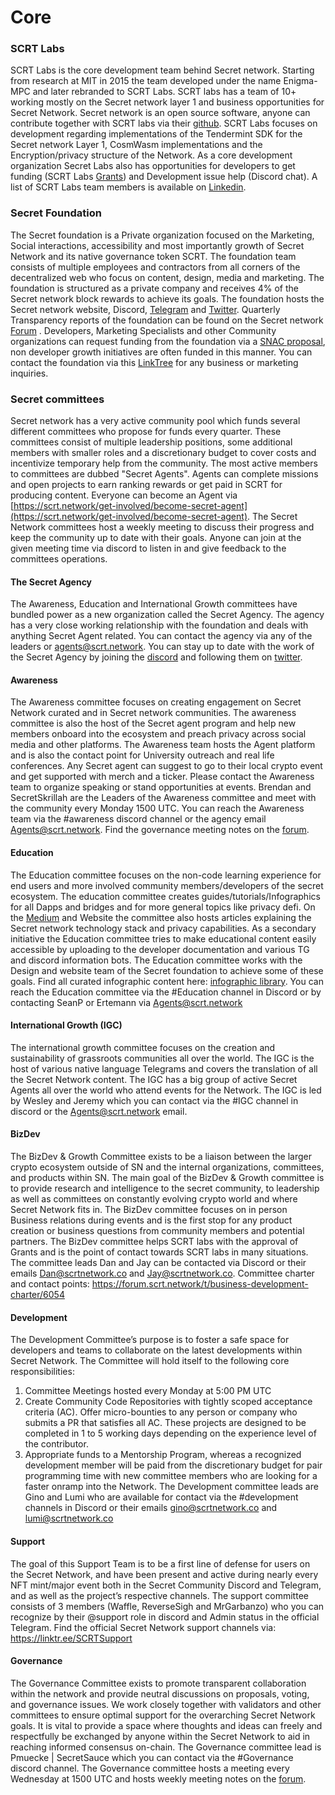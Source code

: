 # Core

### SCRT Labs

SCRT Labs is the core development team behind Secret network. Starting from research at MIT in 2015 the team developed under the name Enigma-MPC and later rebranded to SCRT Labs. SCRT labs has a team of 10+ working mostly on the Secret network layer 1 and business opportunities for Secret Network. Secret network is an open source software, anyone can contribute together with SCRT labs via their [github](https://github.com/scrtlabs). SCRT Labs focuses on development regarding implementations of the Tendermint SDK for the Secret network Layer 1, CosmWasm implementations and the Encryption/privacy structure of the Network. As a core development organization Secret Labs also has opportunities for developers to get funding (SCRT Labs [Grants](https://github.com/scrtlabs/Grants/issues)) and Development issue help (Discord chat). A list of SCRT Labs team members is available on [Linkedin](https://www.linkedin.com/company/scrtlabs/).

### Secret Foundation

The Secret foundation is a Private organization focused on the Marketing, Social interactions, accessibility and most importantly growth of Secret Network and its native governance token SCRT. The foundation team consists of multiple employees and contractors from all corners of the decentralized web who focus on content, design, media and marketing. The foundation is structured as a private company and receives 4% of the Secret network block rewards to achieve its goals. The foundation hosts the Secret network website, Discord, [Telegram](https://t.me/SCRTCommunity) and [Twitter](https://twitter.com/SecretNetwork). Quarterly Transparency reports of the foundation can be found on the Secret network[ Forum](https://forum.scrt.network/) . Developers, Marketing Specialists and other Community organizations can request funding from the foundation via a [SNAC proposal](https://scrt.network/blog/announcing-snacs-secret-network-action-campaigns), non developer growth initiatives are often funded in this manner. You can contact the foundation via this [LinkTree](https://linktr.ee/secretfoundation) for any business or marketing inquiries.

### Secret committees

Secret network has a very active community pool which funds several different committees who propose for funds every quarter. These committees consist of multiple leadership positions, some additional members with smaller roles and a discretionary budget to cover costs and incentivize temporary help from the community. The most active members to committees are dubbed "Secret Agents". Agents can complete missions and open projects to earn ranking rewards or get paid in SCRT for producing content. Everyone can become an Agent via [https://scrt.network/get-involved/become-secret-agent](https://scrt.network/get-involved/become-secret-agent). The Secret Network committees host a weekly meeting to discuss their progress and keep the community up to date with their goals. Anyone can join at the given meeting time via discord to listen in and give feedback to the committees operations.

#### The Secret Agency

The Awareness, Education and International Growth committees have bundled power as a new organization called the Secret Agency. The agency has a very close working relationship with the foundation and deals with anything Secret Agent related. You can contact the agency via any of the leaders or agents@scrt.network. You can stay up to date with the work of the Secret Agency by joining the [discord](https://discord.gg/W6yyEvbC68) and following them on [twitter](https://twitter.com/SCRT\_Agency).

#### Awareness

The Awareness committee focuses on creating engagement on Secret Network curated and in Secret network communities. The awareness committee is also the host of the Secret agent program and help new members onboard into the ecosystem and preach privacy across social media and other platforms. The Awareness team hosts the Agent platform and is also the contact point for University outreach and real life conferences. Any Secret agent can suggest to go to their local crypto event and get supported with merch and a ticker. Please contact the Awareness team to organize speaking or stand opportunities at events. Brendan and SecretSkrillah are the Leaders of the Awareness committee and meet with the community every Monday 1500 UTC. You can reach the Awareness team via the #awareness discord channel or the agency email Agents@scrt.network. Find the governance meeting notes on the [forum](https://forum.scrt.network/t/governance-meeting-notes-mega-thread/3946/41).

#### Education

The Education committee focuses on the non-code learning experience for end users and more involved community members/developers of the secret ecosystem. The education committee creates guides/tutorials/Infographics for all Dapps and bridges and for more general topics like privacy defi. On the [Medium](https://medium.com/@secretnetwork) and Website the committee also hosts articles explaining the Secret network technology stack and privacy capabilities. As a secondary initiative the Education committee tries to make educational content easily accessible by uploading to the developer documentation and various TG and discord information bots. The Education committee works with the Design and website team of the Secret foundation to achieve some of these goals. Find all curated infographic content here: [infographic library](https://forum.scrt.network/t/education-infographic-library/5837). You can reach the Education committee via the #Education channel in Discord or by contacting SeanP or Ertemann via Agents@scrt.network

#### International Growth (IGC)

The international growth committee focuses on the creation and sustainability of grassroots communities all over the world. The IGC is the host of various native language Telegrams and covers the translation of all the Secret Network content. The IGC has a big group of active Secret Agents all over the world who attend events for the Network. The IGC is led by Wesley and Jeremy which you can contact via the #IGC channel in discord or the Agents@scrt.network email.

#### BizDev

The BizDev & Growth Committee exists to be a liaison between the larger crypto ecosystem outside of SN and the internal organizations, committees, and products within SN. The main goal of the BizDev & Growth committee is to provide research and intelligence to the secret community, to leadership as well as committees on constantly evolving crypto world and where Secret Network fits in. The BizDev committee focuses on in person Business relations during events and is the first stop for any product creation or business questions from community members and potential partners. The BizDev committee helps SCRT labs with the approval of Grants and is the point of contact towards SCRT labs in many situations. The committee leads Dan and Jay can be contacted via Discord or their emails Dan@scrtnetwork.co and Jay@scrtnetwork.co. Committee charter and contact points: https://forum.scrt.network/t/business-development-charter/6054

#### Development

The Development Committee’s purpose is to foster a safe space for developers and teams to collaborate on the latest developments within Secret Network. The Committee will hold itself to the following core responsibilities:

1. Committee Meetings hosted every Monday at 5:00 PM UTC
2. Create Community Code Repositories with tightly scoped acceptance criteria (AC). Offer micro-bounties to any person or company who submits a PR that satisfies all AC. These projects are designed to be completed in 1 to 5 working days depending on the experience level of the contributor.
3. Appropriate funds to a Mentorship Program, whereas a recognized development member will be paid from the discretionary budget for pair programming time with new committee members who are looking for a faster onramp into the Network. The Development committee leads are Gino and Lumi who are available for contact via the #development channels in Discord or their emails gino@scrtnetwork.co and lumi@scrtnetwork.co

#### Support

The goal of this Support Team is to be a first line of defense for users on the Secret Network, and have been present and active during nearly every NFT mint/major event both in the Secret Community Discord and Telegram, and as well as the project’s respective channels. The support committee consists of 3 members (Waffle, ReverseSigh and MrGarbanzo) who you can recognize by their @support role in discord and Admin status in the official Telegram. Find the official Secret Network support channels via: https://linktr.ee/SCRTSupport

#### Governance

The Governance Committee exists to promote transparent collaboration within the network and provide neutral discussions on proposals, voting, and governance issues. We work closely together with validators and other committees to ensure optimal support for the overarching Secret Network goals. It is vital to provide a space where thoughts and ideas can freely and respectfully be exchanged by anyone within the Secret Network to aid in reaching informed consensus on-chain. The Governance committee lead is Pmuecke | SecretSauce which you can contact via the #Governance discord channel. The Governance committee hosts a meeting every Wednesday at 1500 UTC and hosts weekly meeting notes on the [forum](https://forum.scrt.network/t/governance-meeting-notes-mega-thread/3946/41).

###

##

##
